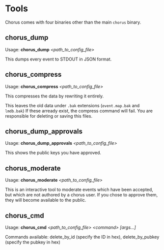# Tools

Chorus comes with four binaries other than the main `chorus` binary.

## chorus_dump

Usage: **chorus_dump** *<path_to_config_file\>*

This dumps every event to STDOUT in JSON format.

## chorus_compress

Usage: **chorus_compress** *<path_to_config_file\>*

This compresses the data by rewriting it entirely.

This leaves the old data under `.bak` extensions (`event.map.bak` and `lmdb.bak`) If these arready exist, the compress command will fail. You are responsible for deleting or saving this files.

## chorus_dump_approvals

Usage: **chorus_dump_approvals** *<path_to_config_file\>*

This shows the public keys you have approved.

## chorus_moderate

Usage: **chorus_moderate** *<path_to_config_file\>*

This is an interactive tool to moderate events which have been accepted, but which are not authored by a chorus user.  If you chose to approve them, they will become available to the public.

## chorus_cmd

Usage: **chorus_cmd** *<path_to_config_file\>* *<command\>* *[args...]*

Commands available:   delete_by_id (specify the ID in hex),  delete_by_pubkey (specify the pubkey in hex)
